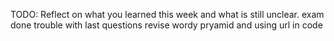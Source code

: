 TODO: Reflect on what you learned this week and what is still unclear.
exam done
trouble with last questions 
revise wordy pryamid and using url in code